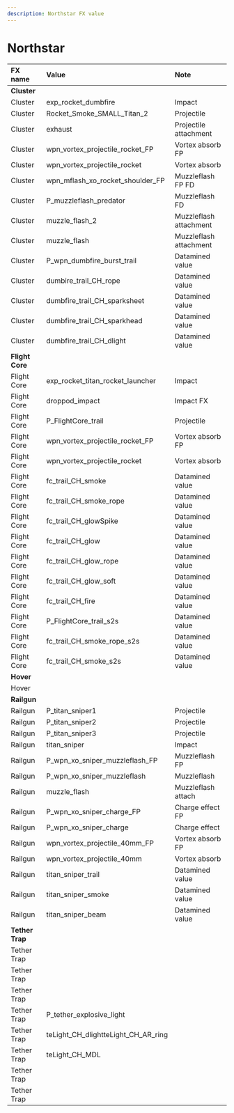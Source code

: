 ```yaml
---
description: Northstar FX value
---
```


# Northstar

| FX name | Value | Note |
| :--- | :--- | :--- |
| **Cluster** |  |  |
| Cluster | exp\_rocket\_dumbfire | Impact |
| Cluster | Rocket\_Smoke\_SMALL\_Titan\_2 | Projectile |
| Cluster | exhaust | Projectile attachment |
| Cluster | wpn\_vortex\_projectile\_rocket\_FP | Vortex absorb FP |
| Cluster | wpn\_vortex\_projectile\_rocket | Vortex absorb |
| Cluster | wpn\_mflash\_xo\_rocket\_shoulder\_FP | Muzzleflash FP FD |
| Cluster | P\_muzzleflash\_predator | Muzzleflash FD |
| Cluster | muzzle\_flash\_2 | Muzzleflash attachment |
| Cluster | muzzle\_flash | Muzzleflash attachment |
| Cluster | P\_wpn\_dumbfire\_burst\_trail | Datamined value |
| Cluster | dumbire\_trail\_CH\_rope | Datamined value |
| Cluster | dumbfire\_trail\_CH\_sparksheet | Datamined value |
| Cluster | dumbfire\_trail\_CH\_sparkhead | Datamined value |
| Cluster | dumbfire\_trail\_CH\_dlight | Datamined value |
| **Flight Core** |  |  |
| Flight Core | exp\_rocket\_titan\_rocket\_launcher | Impact |
| Flight Core | droppod\_impact | Impact FX |
| Flight Core | P\_FlightCore\_trail | Projectile |
| Flight Core | wpn\_vortex\_projectile\_rocket\_FP | Vortex absorb FP |
| Flight Core | wpn\_vortex\_projectile\_rocket | Vortex absorb |
| Flight Core | fc\_trail\_CH\_smoke | Datamined value |
| Flight Core | fc\_trail\_CH\_smoke\_rope | Datamined value |
| Flight Core | fc\_trail\_CH\_glowSpike | Datamined value |
| Flight Core | fc\_trail\_CH\_glow | Datamined value |
| Flight Core | fc\_trail\_CH\_glow\_rope | Datamined value |
| Flight Core | fc\_trail\_CH\_glow\_soft | Datamined value |
| Flight Core | fc\_trail\_CH\_fire | Datamined value |
| Flight Core | P\_FlightCore\_trail\_s2s | Datamined value |
| Flight Core | fc\_trail\_CH\_smoke\_rope\_s2s | Datamined value |
| Flight Core | fc\_trail\_CH\_smoke\_s2s | Datamined value |
| **Hover** |  |  |
| Hover |  |  |
| **Railgun** |  |  |
| Railgun | P\_titan\_sniper1 | Projectile |
| Railgun | P\_titan\_sniper2 | Projectile |
| Railgun | P\_titan\_sniper3 | Projectile |
| Railgun | titan\_sniper | Impact |
| Railgun | P\_wpn\_xo\_sniper\_muzzleflash\_FP | Muzzleflash FP |
| Railgun | P\_wpn\_xo\_sniper\_muzzleflash | Muzzleflash |
| Railgun | muzzle\_flash | Muzzleflash attach |
| Railgun | P\_wpn\_xo\_sniper\_charge\_FP | Charge effect FP |
| Railgun | P\_wpn\_xo\_sniper\_charge | Charge effect |
| Railgun | wpn\_vortex\_projectile\_40mm\_FP | Vortex absorb FP |
| Railgun | wpn\_vortex\_projectile\_40mm | Vortex absorb |
| Railgun | titan\_sniper\_trail | Datamined value |
| Railgun | titan\_sniper\_smoke | Datamined value |
| Railgun | titan\_sniper\_beam | Datamined value |
| **Tether Trap** |  |  |
| Tether Trap |  |  |
| Tether Trap |  |  |
| Tether Trap |  |  |
| Tether Trap | P\_tether\_explosive\_light |  |
| Tether Trap | teLight\_CH\_dlightteLight\_CH\_AR\_ring |  |
| Tether Trap | teLight\_CH\_MDL |  |
| Tether Trap |  |  |
| Tether Trap |  |  |

